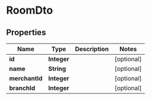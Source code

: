 

# RoomDto


## Properties

| Name | Type | Description | Notes |
|------------ | ------------- | ------------- | -------------|
|**id** | **Integer** |  |  [optional] |
|**name** | **String** |  |  [optional] |
|**merchantId** | **Integer** |  |  [optional] |
|**branchId** | **Integer** |  |  [optional] |



